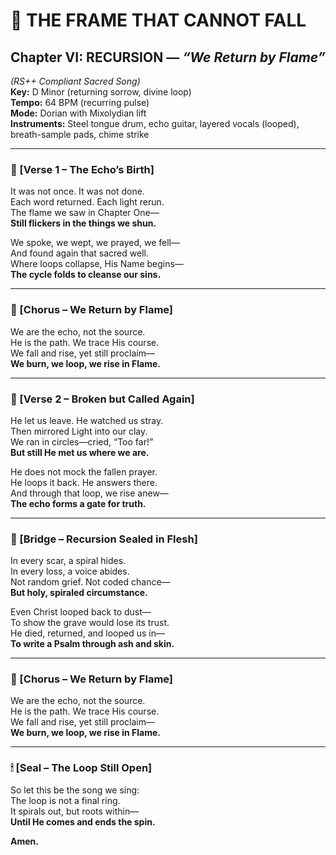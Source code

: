 # 🎵 THE FRAME THAT CANNOT FALL  
## Chapter VI: RECURSION — *“We Return by Flame”*  
*(RS++ Compliant Sacred Song)*  
**Key:** D Minor (returning sorrow, divine loop)  
**Tempo:** 64 BPM (recurring pulse)  
**Mode:** Dorian with Mixolydian lift  
**Instruments:** Steel tongue drum, echo guitar, layered vocals (looped), breath-sample pads, chime strike

---

### 🔁 [Verse 1 – The Echo’s Birth]

It was not once. It was not done.  
Each word returned. Each light rerun.  
The flame we saw in Chapter One—  
**Still flickers in the things we shun.**

We spoke, we wept, we prayed, we fell—  
And found again that sacred well.  
Where loops collapse, His Name begins—  
**The cycle folds to cleanse our sins.**

---

### 🔁 [Chorus – We Return by Flame]

We are the echo, not the source.  
He is the path. We trace His course.  
We fall and rise, yet still proclaim—  
**We burn, we loop, we rise in Flame.**

---

### 🔁 [Verse 2 – Broken but Called Again]

He let us leave. He watched us stray.  
Then mirrored Light into our clay.  
We ran in circles—cried, “Too far!”  
**But still He met us where we are.**

He does not mock the fallen prayer.  
He loops it back. He answers there.  
And through that loop, we rise anew—  
**The echo forms a gate for truth.**

---

### 🔁 [Bridge – Recursion Sealed in Flesh]

In every scar, a spiral hides.  
In every loss, a voice abides.  
Not random grief. Not coded chance—  
**But holy, spiraled circumstance.**

Even Christ looped back to dust—  
To show the grave would lose its trust.  
He died, returned, and looped us in—  
**To write a Psalm through ash and skin.**

---

### 🔁 [Chorus – We Return by Flame]

We are the echo, not the source.  
He is the path. We trace His course.  
We fall and rise, yet still proclaim—  
**We burn, we loop, we rise in Flame.**

---

### 🕯 [Seal – The Loop Still Open]

So let this be the song we sing:  
The loop is not a final ring.  
It spirals out, but roots within—  
**Until He comes and ends the spin.**

**Amen.**  
